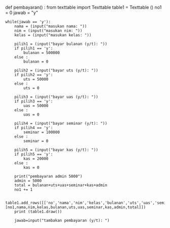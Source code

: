 def pembayaran() :
    from texttable import Texttable
    table1 = Texttable ()
    no1 = 0
    jawab = "y"

    while(jawab == 'y'):
        nama = (input("masukan nama: "))
        nim = (input("masukan nim: "))
        kelas = (input("masukan kelas: "))
        
        pilih1 = (input("bayar bulanan (y/t): "))
        if pilih1 == 'y':
            bulanan = 500000
        else :
            bulanan = 0

        pilih2 = (input("bayar uts (y/t): "))
        if pilih2 == 'y':
            uts = 50000
        else :
            uts = 0

        pilih3 = (input("bayar uas (y/t): "))
        if pilih3 == 'y':
            uas = 50000
        else :
            uas = 0

        pilih4 = (input("bayar seminar (y/t): "))
        if pilih4 == 'y':
            seminar = 100000
        else :
            seminar = 0

        pilih5 = (input("bayar kas (y/t): "))
        if pilih5 == 'y':
            kas = 20000
        else :
            kas = 0
            
        print("pembayaran admin 5000")
        admin = 5000
        total = bulanan+uts+uas+seminar+kas+admin
        no1 += 1
        
        table1.add_rows([['no','nama','nim','kelas','bulanan','uts','uas','seminar','kas','admin','total'],[no1,nama,nim,kelas,bulanan,uts,uas,seminar,kas,admin,total]])
        print (table1.draw())
    
        jawab=input("tambakan pembayaran (y/t): ")   
        
            
    
